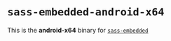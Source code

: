 # `sass-embedded-android-x64`

This is the **android-x64** binary for [`sass-embedded`](https://www.npmjs.com/package/sass-embedded)

